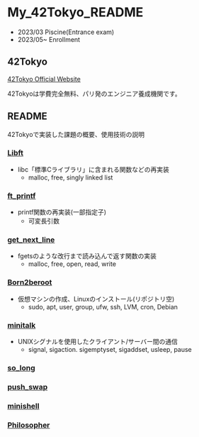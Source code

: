 # My_42Tokyo_README
- 2023/03 Piscine(Entrance exam)
- 2023/05\~ Enrollment
## 42Tokyo 
 [ 42Tokyo Official Website ](https://42tokyo.jp/) 
 
 42Tokyoは学費完全無料、パリ発のエンジニア養成機関です。

## README
42Tokyoで実装した課題の概要、使用技術の説明

### [Libft](https://github.com/ryhara/Libft)
- libc「標準Cライブラリ」に含まれる関数などの再実装
  - malloc, free, singly linked list

### [ft_printf](https://github.com/ryhara/ft_printf)
- printf関数の再実装(一部指定子)
  - 可変長引数

### [get_next_line](https://github.com/ryhara/get_next_line)
- fgetsのような改行まで読み込んで返す関数の実装
  - malloc, free, open, read, write

### [Born2beroot](https://github.com/ryhara/Born2beroot)
- 仮想マシンの作成、Linuxのインストール(リポジトリ空)
  - sudo, apt, user, group, ufw, ssh, LVM, cron, Debian

### [minitalk](https://github.com/ryhara/minitalk)
- UNIXシグナルを使用したクライアント/サーバー間の通信
  - signal, sigaction. sigemptyset, sigaddset, usleep, pause
### [so_long](https://github.com/ryhara/so_long)

### [push_swap](https://github.com/ryhara/push_swap)

### [minishell](https://github.com/ryhara)

### [Philosopher](https://github.com/ryhara)
